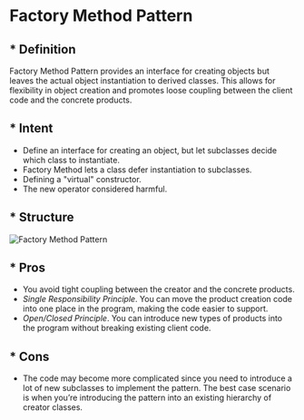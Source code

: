 # Factory Method Pattern

## * Definition

Factory Method Pattern provides an interface for creating objects but leaves the actual object instantiation to derived classes. This allows for flexibility in object creation and promotes loose coupling between the client code and the concrete products.

## * Intent

- Define an interface for creating an object, but let subclasses decide which class to instantiate. 
- Factory Method lets a class defer instantiation to subclasses.
- Defining a "virtual" constructor.
- The new operator considered harmful.

## * Structure

![Factory Method Pattern](https://raw.githubusercontent.com/Codecademy/docs/main/media/factory-uml.png)

## * Pros

-  You avoid tight coupling between the creator and the concrete products.
-  *Single Responsibility Principle*. You can move the product creation code into one place in the program, making the code easier to support.
-  *Open/Closed Principle*. You can introduce new types of products into the program without breaking existing client code.

## * Cons

-  The code may become more complicated since you need to introduce a lot of new subclasses to implement the pattern. The best case scenario is when you’re introducing the pattern into an existing hierarchy of creator classes.